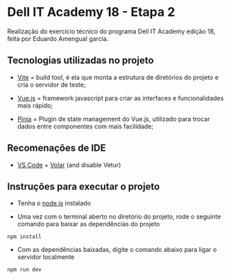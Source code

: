 # Dell IT Academy 18 - Etapa 2

Realização do exercício técnico do programa Dell IT Academy edição 18, feita por Eduardo Amengual garcia.

## Tecnologias utilizadas no projeto

- [Vite](https://vitejs.dev/) = build tool, é ela que monta a estrutura de diretórios do projeto e cria o servidor de teste;

- [Vue.js](https://vuejs.org/) = framework javascript para criar as interfaces e funcionalidades mais rápido;

- [Pinia](https://pinia.vuejs.org/) = Plugin de state management do Vue.js, utilizado para trocar dados entre componentes com mais facilidade;

## Recomenações de IDE

- [VS Code](https://code.visualstudio.com/) + [Volar](https://marketplace.visualstudio.com/items?itemName=Vue.volar) (and disable Vetur)

## Instruções para executar o projeto

- Tenha o [node.js](https://nodejs.org/en) instalado

- Uma vez com o terminal aberto no diretório do projeto, rode o seguinte comando para baixar as dependências do projeto

```
npm install
```

- Com as dependências baixadas, digite o comando abaixo para ligar o servidor localmente

```
npm run dev
```
